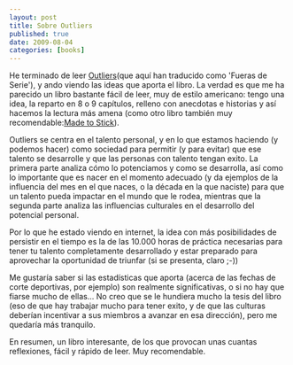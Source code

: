 ```yaml
--- 
layout: post 
title: Sobre Outliers 
published: true 
date: 2009-08-04
categories: [books]
--- 
```

He terminado de leer [Outliers](http://www.amazon.com/Outliers-Story-Success-Spanish/dp/1603966161/ref=sr_1_2?ie=UTF8&s=books&qid=1249400719&sr=8-2)(que aquí han traducido como 'Fueras de Serie'), y ando viendo las ideas que aporta el libro. La verdad es que me ha parecido un libro bastante fácil de leer, muy de estilo americano: tengo una idea, la reparto en 8 o 9 capítulos, relleno con anecdotas e historias y así hacemos la lectura más amena (como otro libro también muy recomendable:[Made to
Stick](http://www.amazon.com/Made-Stick-Ideas-Survive-Others/dp/1400064287/ref=sr_1_1?ie=UTF8&s=books&qid=1249400814&sr=1-1)).

Outliers se centra en el talento personal, y en lo que estamos haciendo (y podemos hacer) como sociedad para permitir (y para evitar) que ese talento se desarrolle y que las personas con talento tengan exito. La primera parte analiza cómo lo potenciamos y como se desarrolla, así como lo importante que es nacer en el momento adecuado (y da ejemplos de la influencia del mes en el que naces, o la década en la que naciste) para que un talento pueda impactar en el mundo que le rodea, mientras que la segunda parte analiza las influencias culturales en el desarrollo del potencial personal.

Por lo que he estado viendo en internet, la idea con más posibilidades de persistir en el tiempo es la de las 10.000 horas de práctica necesarias para tener tu talento completamente desarrollado y estar preparado para aprovechar la oportunidad de triunfar (si se presenta, claro ;-))

Me gustaría saber si las estadísticas que aporta (acerca de las fechas de corte deportivas, por ejemplo) son realmente significativas, o si no hay que fiarse mucho de ellas... No creo que se le hundiera mucho la tesis del libro (eso de que hay trabajar mucho para tener exito, y de que las culturas deberían incentivar a sus miembros a avanzar en esa dirección), pero me quedaría más tranquilo.

En resumen, un libro interesante, de los que provocan unas cuantas reflexiones, fácil y rápido de leer. Muy recomendable.
